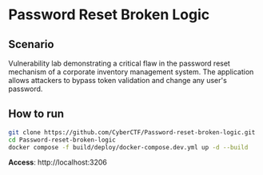# Password Reset Broken Logic

## Scenario
Vulnerability lab demonstrating a critical flaw in the password reset mechanism of a corporate inventory management system. The application allows attackers to bypass token validation and change any user's password.

## How to run
```bash
git clone https://github.com/CyberCTF/Password-reset-broken-logic.git
cd Password-reset-broken-logic
docker compose -f build/deploy/docker-compose.dev.yml up -d --build
```

**Access**: http://localhost:3206


